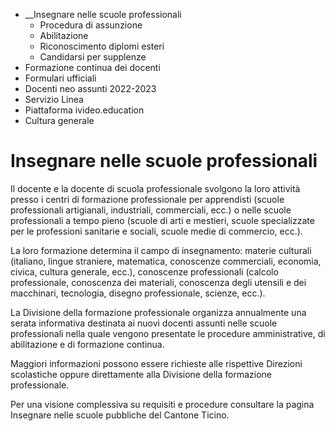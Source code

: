   * __Insegnare nelle scuole professionali
    * Procedura di assunzione
    * Abilitazione
    * Riconoscimento diplomi esteri
    * Candidarsi per supplenze
  * Formazione continua dei docenti
  * Formulari ufficiali
  * Docenti neo assunti 2022-2023
  * Servizio Linea
  * Piattaforma ivideo.education
  * Cultura generale

#  Insegnare nelle scuole professionali

Il docente e la docente di scuola professionale svolgono la loro attività
presso i centri di formazione professionale per apprendisti (scuole
professionali artigianali, industriali, commerciali, ecc.) o nelle scuole
professionali a tempo pieno (scuole di arti e mestieri, scuole specializzate
per le professioni sanitarie e sociali, scuole medie di commercio, ecc.).

La loro formazione determina il campo di insegnamento: materie culturali
(italiano, lingue straniere, matematica, conoscenze commerciali, economia,
civica, cultura generale, ecc.), conoscenze professionali (calcolo
professionale, conoscenza dei materiali, conoscenza degli utensili e dei
macchinari, tecnologia, disegno professionale, scienze, ecc.).

La Divisione della formazione professionale organizza annualmente una serata
informativa destinata ai nuovi docenti assunti nelle scuole professionali
nella quale vengono presentate le procedure amministrative, di abilitazione e
di formazione continua.

Maggiori informazioni possono essere richieste alle rispettive Direzioni
scolastiche oppure direttamente alla Divisione della formazione professionale.

Per una visione complessiva su requisiti e procedure consultare la pagina
Insegnare nelle scuole pubbliche del Cantone Ticino.

